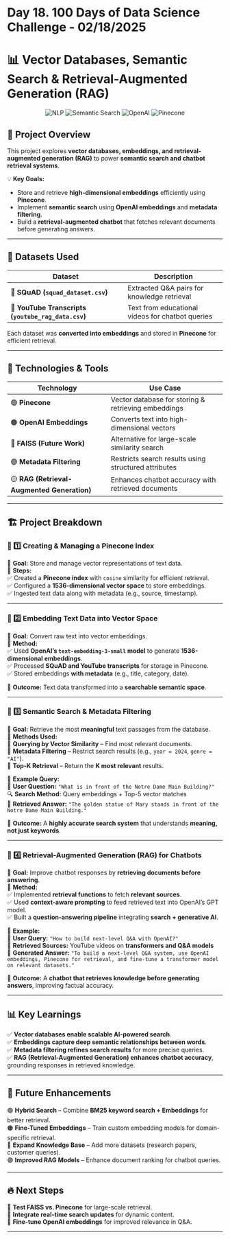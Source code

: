 # Day 18. 100 Days of Data Science Challenge - 02/18/2025

<h1>📊 Vector Databases, Semantic Search & Retrieval-Augmented Generation (RAG)</h1>

<p align="center">
    <img src="https://img.shields.io/badge/NLP-Vector%20Databases-blue" alt="NLP">
    <img src="https://img.shields.io/badge/Search-Semantic%20Search-brightgreen" alt="Semantic Search">
    <img src="https://img.shields.io/badge/OpenAI-Embeddings-orange" alt="OpenAI">
    <img src="https://img.shields.io/badge/Pinecone-VectorDB-red" alt="Pinecone">
</p>

## 🚀 Project Overview  

This project explores **vector databases, embeddings, and retrieval-augmented generation (RAG)** to power **semantic search and chatbot retrieval systems**.  

💡 **Key Goals:**  
- Store and retrieve **high-dimensional embeddings** efficiently using **Pinecone**.  
- Implement **semantic search** using **OpenAI embeddings** and **metadata filtering**.  
- Build a **retrieval-augmented chatbot** that fetches relevant documents before generating answers.  

---

## 📂 Datasets Used  

| Dataset | Description |
|---------|------------|
| 📖 **SQuAD (`squad_dataset.csv`)** | Extracted Q&A pairs for knowledge retrieval |
| 🎥 **YouTube Transcripts (`youtube_rag_data.csv`)** | Text from educational videos for chatbot queries |

Each dataset was **converted into embeddings** and stored in **Pinecone** for efficient retrieval.  

---

## 🔧 Technologies & Tools  

| **Technology** | **Use Case** |
|--------------|------------|
| 🟢 **Pinecone** | Vector database for storing & retrieving embeddings |
| 🟠 **OpenAI Embeddings** | Converts text into high-dimensional vectors |
| 🔵 **FAISS (Future Work)** | Alternative for large-scale similarity search |
| 🟣 **Metadata Filtering** | Restricts search results using structured attributes |
| 🟡 **RAG (Retrieval-Augmented Generation)** | Enhances chatbot accuracy with retrieved documents |

---

## 🏗 Project Breakdown  

### 🔹 1️⃣ Creating & Managing a Pinecone Index  
📌 **Goal:** Store and manage vector representations of text data.  
📌 **Steps:**  
✅ Created a **Pinecone index** with `cosine` similarity for efficient retrieval.  
✅ Configured a **1536-dimensional vector space** to store embeddings.  
✅ Ingested text data along with metadata (e.g., source, timestamp).  

---

### 🔹 2️⃣ Embedding Text Data into Vector Space  
📌 **Goal:** Convert raw text into vector embeddings.  
📌 **Method:**  
✅ Used **OpenAI’s `text-embedding-3-small` model** to generate **1536-dimensional embeddings**.  
✅ Processed **SQuAD and YouTube transcripts** for storage in Pinecone.  
✅ Stored embeddings **with metadata** (e.g., title, category, date).  

📌 **Outcome:** Text data transformed into a **searchable semantic space**.  

---

### 🔹 3️⃣ Semantic Search & Metadata Filtering  
📌 **Goal:** Retrieve the most **meaningful** text passages from the database.  
📌 **Methods Used:**  
🔹 **Querying by Vector Similarity** – Find most relevant documents.  
🔹 **Metadata Filtering** – Restrict search results (e.g., `year = 2024`, `genre = "AI"`).  
🔹 **Top-K Retrieval** – Return the **K most relevant** results.  

📌 **Example Query:**  
💬 **User Question:** `"What is in front of the Notre Dame Main Building?"`  
🔍 **Search Method:** Query embeddings + Top-5 vector matches  
📖 **Retrieved Answer:** `"The golden statue of Mary stands in front of the Notre Dame Main Building."`  

📌 **Outcome:** A **highly accurate search system** that understands **meaning, not just keywords**.  

---

### 🔹 4️⃣ Retrieval-Augmented Generation (RAG) for Chatbots  
📌 **Goal:** Improve chatbot responses by **retrieving documents before answering**.  
📌 **Method:**  
✅ Implemented **retrieval functions** to fetch **relevant sources**.  
✅ Used **context-aware prompting** to feed retrieved text into OpenAI’s GPT model.  
✅ Built a **question-answering pipeline** integrating **search + generative AI**.  

📌 **Example:**  
💬 **User Query:** `"How to build next-level Q&A with OpenAI?"`  
📖 **Retrieved Sources:** YouTube videos on **transformers and Q&A models**  
🤖 **Generated Answer:** `"To build a next-level Q&A system, use OpenAI embeddings, Pinecone for retrieval, and fine-tune a transformer model on relevant datasets."`  

📌 **Outcome:** A **chatbot that retrieves knowledge before generating answers**, improving factual accuracy.  

---

## 📊 Key Learnings  

✅ **Vector databases enable scalable AI-powered search**.  
✅ **Embeddings capture deep semantic relationships between words**.  
✅ **Metadata filtering refines search results** for more precise queries.  
✅ **RAG (Retrieval-Augmented Generation) enhances chatbot accuracy**, grounding responses in retrieved knowledge.  

---

## 🔮 Future Enhancements  

🟢 **Hybrid Search** – Combine **BM25 keyword search + Embeddings** for better retrieval.  
🟠 **Fine-Tuned Embeddings** – Train custom embedding models for domain-specific retrieval.  
🔵 **Expand Knowledge Base** – Add more datasets (research papers, customer queries).  
🟣 **Improved RAG Models** – Enhance document ranking for chatbot queries.  

---

## 🔥 Next Steps  

📌 **Test FAISS vs. Pinecone** for large-scale retrieval.  
📌 **Integrate real-time search updates** for dynamic content.  
📌 **Fine-tune OpenAI embeddings** for improved relevance in Q&A.  

---
